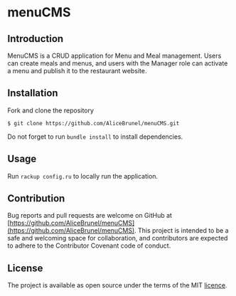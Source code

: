 # menuCMS

## Introduction
MenuCMS is a CRUD application for Menu and Meal management.
Users can create meals and menus, and users with the Manager role can activate a menu and publish it to the restaurant website.

## Installation
Fork and clone the repository
```
$ git clone https://github.com/AliceBrunel/menuCMS.git
```
Do not forget to run `bundle install` to install dependencies.

## Usage
Run `rackup config.ru` to locally run the application.

## Contribution
 Bug reports and pull requests are welcome on GitHub at [https://github.com/AliceBrunel/menuCMS](https://github.com/AliceBrunel/menuCMS). This project is intended to be a safe and welcoming space for collaboration, and contributors are expected to adhere to the Contributor Covenant code of conduct.

## License
The project is available as open source under the terms of the MIT [licence](https://opensource.org/licenses/MIT).
